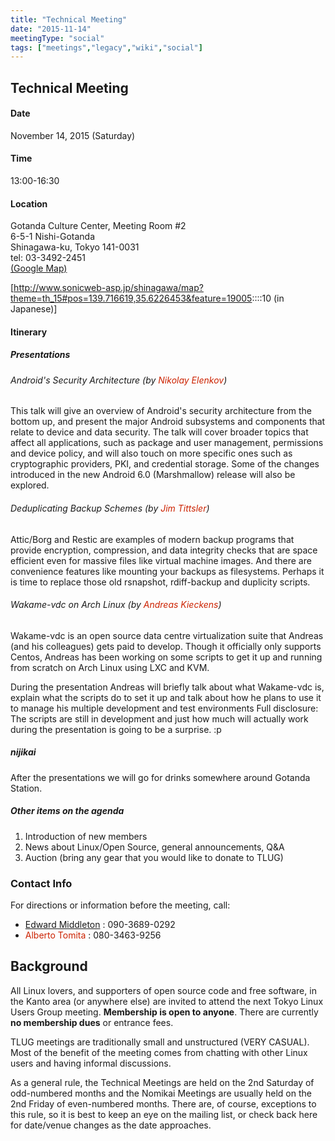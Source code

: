 ```yaml
---
title: "Technical Meeting"
date: "2015-11-14"
meetingType: "social"
tags: ["meetings","legacy","wiki","social"]
---
```


<h2 id="technical_meeting">Technical Meeting</h2>
<h4 id="date">Date</h4>
<p>November 14, 2015 (Saturday)</p>
<h4 id="time">Time</h4>
<p>13:00-16:30</p>
<h4 id="location">Location</h4>
<p>Gotanda Culture Center, Meeting Room #2<br />
6-5-1 Nishi-Gotanda<br />
Shinagawa-ku, Tokyo 141-0031<br />
tel: 03-3492-2451<br />
<a href="https://goo.gl/maps/uzbKe">(Google Map)</a></p>
<p>[<a href="http://www.sonicweb-asp.jp/shinagawa/map?theme=th_15#pos=139.716619,35.6226453&amp;feature=19005">http://www.sonicweb-asp.jp/shinagawa/map?theme=th_15#pos=139.716619,35.6226453&amp;feature=19005</a>::::10 (in Japanese)]</p>
<h4 id="itinerary">Itinerary</h4>
<h5 id="presentations">Presentations</h5>
<h6 id="androids_security_architecture_by_nikolay_elenkov">Android's Security Architecture (by <font color="#CC2200">Nikolay Elenkov</font>)</h6>
<p>This talk will give an overview of Android's security architecture from
the bottom up, and present the major Android subsystems and components
that relate to device and data security. The talk will cover broader
topics that affect all applications, such as package and user management,
permissions and device policy, and will also touch on more specific ones
such as cryptographic providers, PKI, and credential storage. Some of the
changes introduced in the new Android 6.0 (Marshmallow) release will also
be explored.</p>
<h6 id="deduplicating_backup_schemes_by_jim_tittsler">Deduplicating Backup Schemes (by <font color="#CC2200">Jim Tittsler</font>)</h6>
<p>Attic/Borg and Restic are examples of modern backup programs that provide
encryption, compression, and data integrity checks that are space efficient
even for massive files like virtual machine images. And there are convenience
features like mounting your backups as filesystems. Perhaps it is time to
replace those old rsnapshot, rdiff-backup and duplicity scripts.</p>
<h6 id="wakame_vdc_on_arch_linux_by_andreas_kieckens">Wakame-vdc on Arch Linux (by <font color="#CC2200">Andreas Kieckens</font>)</h6>
<p>Wakame-vdc is an open source data centre virtualization suite that
Andreas (and his colleagues) gets paid to develop. Though it officially
only supports Centos, Andreas has been working on some scripts to get it
up and running from scratch on Arch Linux using LXC and KVM.</p>
<p>During the presentation Andreas will briefly talk about what Wakame-vdc
is, explain what the scripts do to set it up and talk about how he plans
to use it to manage his multiple development and test environments
Full disclosure: The scripts are still in development and just how much
will actually work during the presentation is going to be a surprise. :p</p>
<h5 id="nijikai">nijikai</h5>
<p>After the presentations we will go for drinks somewhere around Gotanda Station.</p>
<h5 id="other_items_on_the_agenda">Other items on the agenda</h5>
<ol>
<li>Introduction of new members</li>
<li>News about Linux/Open Source, general announcements, Q&amp;A</li>
<li>Auction (bring any gear that you would like to donate to TLUG)</li>
</ol>
<h3 id="contact_info">Contact Info</h3>
<p>For directions or information before the meeting, call:</p>
<ul>
<li><a href="./Edward_Middleton">Edward Middleton</a> : 090-3689-0292</li>
<li><font color="#CC2200">Alberto Tomita</font> : 080-3463-9256</li>
</ul>

<h2 id="introduction">Background</h2>
<p>All Linux lovers, and supporters of open source code and free software, in the Kanto area (or anywhere else) are invited to attend the next Tokyo Linux Users Group meeting. <b>Membership is open to anyone</b>. There are currently <b>no membership dues</b> or entrance fees.</p>
<p>TLUG meetings are traditionally small and unstructured (VERY CASUAL). Most of the benefit of the meeting comes from chatting with other Linux users and having informal discussions.</p>
<p>As a general rule, the Technical Meetings are held on the 2nd Saturday of odd-numbered months and the Nomikai Meetings are usually held on the 2nd Friday of even-numbered months. There are, of course, exceptions to this rule, so it is best to keep an eye on the mailing list, or check back here for date/venue changes as the date approaches.</p>

